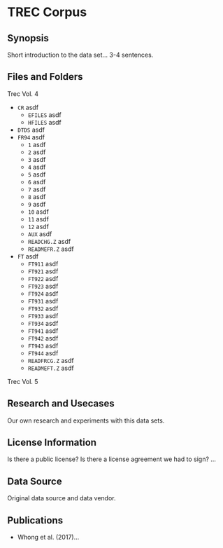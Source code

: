 # TREC Corpus 

## Synopsis

Short introduction to the data set... 3-4 sentences.

## Files and Folders

Trec Vol. 4
- `CR` asdf
  - `EFILES` asdf
  - `HFILES` asdf
- `DTDS` asdf
- `FR94` asdf
  - `1` asdf
  - `2` asdf
  - `3` asdf
  - `4` asdf  
  - `5` asdf
  - `6` asdf
  - `7` asdf
  - `8` asdf  
  - `9` asdf
  - `10` asdf
  - `11` asdf
  - `12` asdf
  - `AUX` asdf
  - `READCHG.Z` asdf
  - `READMEFR.Z` asdf
- `FT` asdf
  - `FT911` asdf
  - `FT921` asdf
  - `FT922` asdf
  - `FT923` asdf
  - `FT924` asdf
  - `FT931` asdf  
  - `FT932` asdf
  - `FT933` asdf
  - `FT934` asdf
  - `FT941` asdf
  - `FT942` asdf 
  - `FT943` asdf
  - `FT944` asdf
  - `READFRCG.Z` asdf
  - `READMEFT.Z` asdf

Trec Vol. 5


## Research and Usecases

Our own research and experiments with this data sets.

## License Information

Is there a public license? Is there a license agreement we had to sign? ...

## Data Source

Original data source and data vendor.

## Publications

- Whong et al. (2017)...


